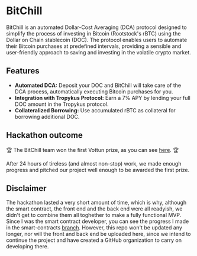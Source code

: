 # BitChill

BitChill is an automated Dollar-Cost Averaging (DCA) protocol designed to simplify the process of investing in Bitcoin (Rootstock's rBTC) using the Dollar on Chain stablecoin (DOC). The protocol enables users to automate their Bitcoin purchases at predefined intervals, providing a sensible and user-friendly approach to saving and investing in the volatile crypto market.

## Features

- **Automated DCA:** Deposit your DOC and BitChill will take care of the DCA process, automatically executing Bitcoin purchases for you.
- **Integration with Tropykus Protocol:** Earn a 7% APY by lending your full DOC amount in the Tropykus protocol.
- **Collateralized Borrowing:** Use accumulated rBTC as collateral for borrowing additional DOC.

## Hackathon outcome

🏆 The BitChill team won the first Vottun prize, as you can see [here](https://www.linkedin.com/feed/update/urn:li:activity:7158836419665313792/). 🏆

After 24 hours of tireless (and almost non-stop) work, we made enough progress and pitched our project well enough to be awarded the first prize.

## Disclaimer 

The hackathon lasted a very short amount of time, which is why, although the smart contract, the front end and the back end were all readyish, we didn't get to combine them all toghether to make a fully functional MVP. Since I was the smart contract developer, you can see the progress I made in the smart-contracts [branch](https://github.com/arynyestos/VottunDextoolsHackathon/tree/smart-contracts). However, this repo won't be updated any longer, nor will the front and back end be uploaded here, since we intend to continue the project and have created a GitHub organization to carry on developing there. 

